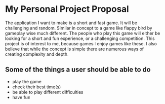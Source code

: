 # My Personal Project Proposal

The application I want to make is a short and fast game. It will be challenging and random. Similar in concept to a game like flappy bird by gameplay wise much different. The people who play this game will either be looking for a short and fun experience, or a challenging competition. This project is of interest to me, because games I enjoy games like these. I also believe that while the concept is simple there are numerous ways of creating complexity and depth. 



## Some of the things a user should be able to do
- play the game
- check their best time(s)
- be able to play different difficulties
- have fun
